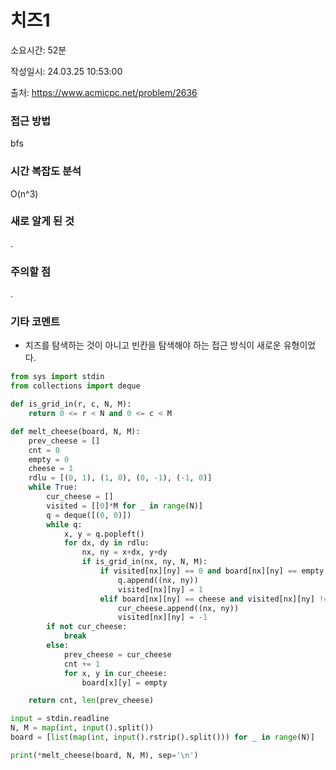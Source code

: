 # 치즈1

소요시간: 52분

작성일시: 24.03.25 10:53:00

출처: https://www.acmicpc.net/problem/2636

### 접근 방법
bfs

### 시간 복잡도 분석
O(n^3)

### 새로 알게 된 것
.

### 주의할 점
.

### 기타 코멘트
- 치즈를 탐색하는 것이 아니고 빈칸을 탐색해야 하는 접근 방식이 새로운 유형이었다.

```python
from sys import stdin
from collections import deque

def is_grid_in(r, c, N, M):
    return 0 <= r < N and 0 <= c < M

def melt_cheese(board, N, M):
    prev_cheese = []
    cnt = 0
    empty = 0
    cheese = 1
    rdlu = [(0, 1), (1, 0), (0, -1), (-1, 0)]
    while True:
        cur_cheese = []
        visited = [[0]*M for _ in range(N)]
        q = deque([(0, 0)])
        while q:
            x, y = q.popleft()
            for dx, dy in rdlu:
                nx, ny = x+dx, y+dy
                if is_grid_in(nx, ny, N, M):
                    if visited[nx][ny] == 0 and board[nx][ny] == empty:
                        q.append((nx, ny))
                        visited[nx][ny] = 1
                    elif board[nx][ny] == cheese and visited[nx][ny] != -1:
                        cur_cheese.append((nx, ny))
                        visited[nx][ny] = -1
        if not cur_cheese:
            break
        else:
            prev_cheese = cur_cheese
            cnt += 1
            for x, y in cur_cheese:
                board[x][y] = empty

    return cnt, len(prev_cheese)

input = stdin.readline
N, M = map(int, input().split())
board = [list(map(int, input().rstrip().split())) for _ in range(N)]

print(*melt_cheese(board, N, M), sep='\n')
```
